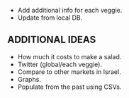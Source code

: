 - Add additional info for each veggie.
- Update from local DB.

## ADDITIONAL IDEAS ##

- How much it costs to make a salad.
- Twitter (global/each veggie).
- Compare to other markets in Israel.
- Graphs.
- Populate from the past using CSVs.